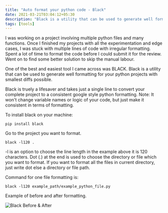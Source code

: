 ```yaml
---
title: "Auto format your python code - Black"
date: 2021-03-21T03:04:12+05:30
description: "Black is a utility that can be used to generate well formatting for your python projects with smallest diffs possible."
tags: [tools]
---
```


I was working on a project involving multiple python files and many functions. Once I finished my projects with all the experimentation and edge cases, I was stuck with multiple lines of code with irregular formatting. Spent a lot of time to format the code before I could submit it for the review. Went on to find some better solution to skip the manual labour.

One of the best and easiest tool I came across was BLACK. Black is a utility that can be used to generate well formatting for your python projects with smallest diffs possible.

Black is truely a lifesaver and takes just a single line to convert your complete project to a consistent google style python formatting. Note: It won't change variable names or logic of your code, but just make it consistent in terms of formatting.

To install black on your machine:

~~~ {.bash}
pip install black
~~~

Go to the project you want to format.

~~~ {.bash}
black -l120 .
~~~

-l is an option to choose the line length in the example above it is 120 characters. Dot (.) at the end is used to choose the directory or file which you want to format. If you want to format all the files in current directory, just write dot else a directory or file path.

Command for one file formatting is:

~~~ {.bash}
black -l120 example_path/example_python_file.py
~~~

Example of before and after formatting.

![Black Before & After](../exampleSite/images/black_before_after.png)
